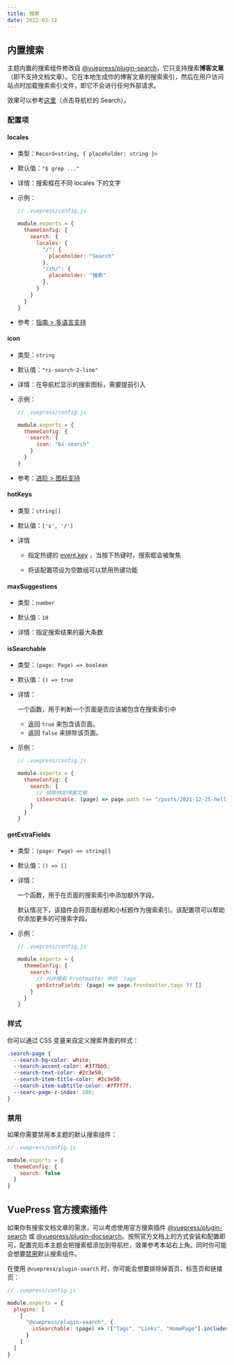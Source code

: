 ```yaml
---
title: 搜索
date: 2022-03-12
---
```


## 内置搜索

主题内置的搜索组件修改自 [@vuepress/plugin-search](https://v2.vuepress.vuejs.org/zh/reference/plugin/search.html)，它只支持搜索**博客文章**（即不支持文档文章）。它在本地生成你的博客文章的搜索索引，然后在用户访问站点时加载搜索索引文件，即它不会进行任何外部请求。

效果可以参考[这里](https://zxh.io)（点击导航栏的 Search）。


### 配置项

#### locales

- 类型：`Record<string, { placeholder: string }>`

- 默认值：`"$ grep ..."`

- 详情：搜索框在不同 locales 下的文字

- 示例：

  ```js
  // .vuepress/config.js

  module.exports = {
    themeConfig: {
      search: {
        locales: {
          "/": {
            placeholder: "Search"
          },
          "/zh/": {
            placeholder: "搜索"
          },
        }
      }
    }
  }
  ```

- 参考：[指南 > 多语言支持](https://v2.vuepress.vuejs.org/zh/guide/i18n.html)


#### icon

- 类型：`string`

- 默认值：`"ri-search-2-line"`

- 详情：在导航栏显示的搜索图标，需要提前引入

- 示例：

  ```js
  // .vuepress/config.js

  module.exports = {
    themeConfig: {
      search: {
        icon: "bi-search"
      }
    }
  }
  ```

- 参考：[进阶 > 图标支持](/zh/docs/advanced/icons.md)


#### hotKeys

- 类型：`string[]`

- 默认值：`['s', '/']`

- 详情
  
  - 指定热键的 [event.key](http://keycode.info/) ，当按下热键时，搜索框会被聚焦

  - 将该配置项设为空数组可以禁用热键功能


#### maxSuggestions

- 类型：`number`

- 默认值：`10`

- 详情：指定搜索结果的最大条数


#### isSearchable

- 类型：`(page: Page) => boolean`

- 默认值：`() => true`

- 详情：

  一个函数，用于判断一个页面是否应该被包含在搜索索引中

  - 返回 `true` 来包含该页面。
  - 返回 `false` 来排除该页面。

- 示例：

  ```js
  // .vuepress/config.js

  module.exports = {
    themeConfig: {
      search: {
        // 排除特定博客文章
        isSearchable: (page) => page.path !== "/posts/2021-12-25-hello.html"
      }
    }
  }
  ```

#### getExtraFields

- 类型：`(page: Page) => string[]`

- 默认值：`() => []`

- 详情：

  一个函数，用于在页面的搜索索引中添加额外字段。

  默认情况下，该插件会将页面标题和小标题作为搜索索引。该配置项可以帮助你添加更多的可搜索字段。

- 示例：

  ```js
  // .vuepress/config.js

  module.exports = {
    themeConfig: {
      search: {
        // 允许搜索 Frontmatter 中的 `tags`
        getExtraFields: (page) => page.frontmatter.tags ?? []
      }
    }
  }
  ```


### 样式

你可以通过 CSS 变量来自定义搜索界面的样式：

```css
.search-page {
  --search-bg-color: white;
  --search-accent-color: #377bb5;
  --search-text-color: #2c3e50;
  --search-item-title-color: #2c3e50;
  --search-item-subtitle-color: #7f7f7f;
  --searc-page-z-index: 100;
}
```


### 禁用

如果你需要禁用本主题的默认搜索组件：

```js
// .vuepress/config.js

module.exports = {
  themeConfig: {
    search: false
  }
}
```


## VuePress 官方搜索插件

如果你有搜索文档文章的需求，可以考虑使用官方搜索插件 [@vuepress/plugin-search](https://v2.vuepress.vuejs.org/zh/reference/plugin/search.html) 或 [@vuepress/plugin-docsearch](https://v2.vuepress.vuejs.org/zh/reference/plugin/docsearch.html)。按照官方文档上的方式安装和配置即可，配置完后本主题会把搜索框添加到导航栏，效果参考本站右上角。同时你可能会想要[禁用](#禁用)默认搜索组件。

在使用 `@vuepress/plugin-search` 时，你可能会想要排除掉首页、标签页和链接页：

```js
// .vuepress/config.js

module.exports = {
  plugins: [
    [
      "@vuepress/plugin-search", {
        isSearchable: (page) => !["Tags", "Links", "HomePage"].includes(page.frontmatter.layout)
      }
    ]
  ]
}
```
